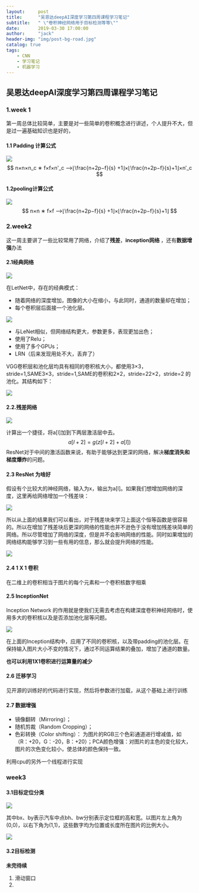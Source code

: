 ```yaml
---
layout:     post
title:      "吴恩达deepAI深度学习第四周课程学习笔记"
subtitle:   " \"卷积神经网络用于目标检测等等\""
date:       2019-03-30 17:00:00
author:     "jack"
header-img: "img/post-bg-road.jpg"
catalog: true
tags:
    - CNN
    - 学习笔记
    - 机器学习
---
```


## 吴恩达deepAI深度学习第四周课程学习笔记


### 1.week 1

第一周总体比较简单，主要是对一些简单的卷积概念进行讲述，个人提升不大，但是过一遍基础知识也是好的，

#### 1.1 Padding 计算公式

![](https://ws1.sinaimg.cn/large/007bgNxTly1g16xtrnch0j30yi0gijth.jpg)
$$
n×n×n_c ∗ f×f×n'_c —>⌊\frac{n+2p−f}{s} +1⌋×⌊\frac{n+2p−f}{s}+1⌋×n′_c
$$

#### 1.2pooling计算公式

![](https://ws1.sinaimg.cn/large/007bgNxTly1g16y0ef908j30xz0jv45b.jpg)
$$
n×n ∗ f×f —>⌊\frac{n+2p−f}{s} +1⌋×⌊\frac{n+2p−f}{s}+1⌋
$$

### 2.week2

这一周主要讲了一些比较常用了网络，介绍了**残差**，**inception网络** ，还有**数据增强**办法

#### 2.1经典网络

![](https://ws1.sinaimg.cn/large/007bgNxTly1g16y8yur9jj31m90pawfk.jpg)

在LetNet中，存在的经典模式：

- 随着网络的深度增加，图像的大小在缩小，与此同时，通道的数量却在增加；
- 每个卷积层后面接一个池化层。

![](https://ws1.sinaimg.cn/large/007bgNxTly1g16yazz8y6j31lv0tvq52.jpg)

- 与LeNet相似，但网络结构更大，参数更多，表现更加出色；
- 使用了Relu；
- 使用了多个GPUs；
- LRN（后来发现用处不大，丢弃了）

VGG卷积层和池化层均具有相同的卷积核大小，都使用3×3，stride=1,SAME3×3，stride=1,SAME的卷积和2×2，stride=22×2，stride=2 的池化。其结构如下：

![](https://ws1.sinaimg.cn/large/007bgNxTly1g16yaiuoi2j31kc0uqdhm.jpg)

#### 2.2.残差网络

![](https://ws1.sinaimg.cn/large/007bgNxTly1g16ym99g9gj31by0pwmz0.jpg)

计算出一个捷径，将a[l]加到下两层激活层中去。
$$
a[l+2]=g(z[l+2]+a[l])
$$
ResNet对于中间的激活函数来说，有助于能够达到更深的网络，解决**梯度消失和梯度爆炸**的问题。

#### 2.3 ResNet 为啥好

假设有个比较大的神经网络，输入为x，输出为a[l]。如果我们想增加网络的深度，这里再给网络增加一个残差块：

![](https://ws1.sinaimg.cn/large/007bgNxTly1g16yrt771rj31an0mvjy6.jpg)

所以从上面的结果我们可以看出，对于残差块来学习上面这个恒等函数是很容易的。所以在增加了残差块后更深的网络的性能也并不逊色于没有增加残差块简单的网络。所以尽管增加了网络的深度，但是并不会影响网络的性能。同时如果增加的网络结构能够学习到一些有用的信息，那么就会提升网络的性能。

![](https://ws1.sinaimg.cn/large/007bgNxTly1g16z5pm8y5j31ju0hftv4.jpg)



#### 2.4 1 X 1 卷积

在二维上的卷积相当于图片的每个元素和一个卷积核数字相乘

#### 2.5 InceptionNet 

Inception Network 的作用就是使我们无需去考虑在构建深度卷积神经网络时，使用多大的卷积核以及是否添加池化层等问题。

![](https://ws1.sinaimg.cn/large/007bgNxTly1g16yev3d6wj31am0he74o.jpg)

在上面的Inception结构中，应用了不同的卷积核，以及带padding的池化层。在保持输入图片大小不变的情况下，通过不同运算结果的叠加，增加了通道的数量。

**也可以利用1X1卷积进行运算量的减少**

#### 2.6 迁移学习

见开源的训练好的代码进行实现，然后将参数进行加载，从这个基础上进行训练

#### 2.7 数据增强

- 镜像翻转（Mirroring）；
- 随机剪裁（Random Cropping）；
- 色彩转换（Color shifting）： 为图片的RGB三个色彩通道进行增减值，如（R：+20，G：-20，B：+20）；PCA颜色增强：对图片的主色的变化较大，图片的次色变化较小，使总体的颜色保持一致。

利用cpu的另外一个线程进行实现

### week3

#### 3.1目标定位分类

![](https://ws1.sinaimg.cn/large/007bgNxTly1g16z7xitvej31br0r7jtd.jpg)

其中bx、by表示汽车中点bh、bw分别表示定位框的高和宽。以图片左上角为(0,0)，以右下角为(1,1)，这些数字均为位置或长度所在图片的比例大小。

![](https://ws1.sinaimg.cn/large/007bgNxTly1g16z8ylvwtj319x0lr77m.jpg)

#### 3.2目标检测

**未完待续**

1. 滑动窗口
2. 

